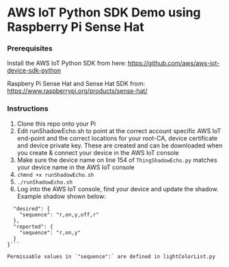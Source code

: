 # AWS IoT Python SDK Demo using Raspberry Pi Sense Hat

### Prerequisites

Install the AWS IoT Python SDK from here: https://github.com/aws/aws-iot-device-sdk-python

Raspbery Pi Sense Hat and Sense Hat SDK from: https://www.raspberrypi.org/products/sense-hat/


### Instructions

1. Clone this repo onto your Pi
2. Edit runShadowEcho.sh to point at the correct account specific AWS IoT end-point and the correct locations for your root-CA, device certificate and device private key. These are created and can be downloaded when you create & connect your device in the AWS IoT console 
3. Make sure the device name on line 154 of `ThingShadowEcho.py` matches your device name in the AWS IoT console 
4. `chmnd +x runShadowEcho.sh`
5. `./runShadowEcho.sh`
6. Log into the AWS IoT console, find your device and update the shadow. Example shadow shown below:

```{
  "desired": {
    "sequence": "r,on,y,off,r"
  },
  "reported": {
    "sequence": "r,on,y"
  }
}```

Permissable values in `"sequence":` are defined in lightColorList.py 
